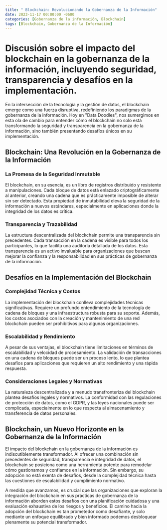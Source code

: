 ```yaml
---
title: " Blockchain: Revolucionando la Gobernanza de la Información"
date: 2023-11-17 00:00:00 -0600
categories: [Gobernanza de la información, Blockchain]
tags: [Blockchain, Gobernanza de la Información]
---
```


# Discusión sobre el impacto del blockchain en la gobernanza de la información, incluyendo seguridad, transparencia y desafíos en la implementación.

En la intersección de la tecnología y la gestión de datos, el blockchain emerge como una fuerza disruptiva, redefiniendo los paradigmas de la gobernanza de la información. Hoy en "Data Doodles", nos sumergimos en esta ola de cambio para entender cómo el blockchain no solo está transformando la seguridad y transparencia en la gobernanza de la información, sino también presentando desafíos únicos en su implementación. 

## Blockchain: Una Revolución en la Gobernanza de la Información
### La Promesa de la Seguridad Inmutable

El blockchain, en su esencia, es un libro de registros distribuido y resistente a manipulaciones. Cada bloque de datos está enlazado criptográficamente al anterior, creando una cadena que es prácticamente imposible de alterar sin ser detectado. Esta propiedad de inmutabilidad eleva la seguridad de la información a nuevos estándares, especialmente en aplicaciones donde la integridad de los datos es crítica.

### Transparencia y Trazabilidad

La estructura descentralizada del blockchain permite una transparencia sin precedentes. Cada transacción en la cadena es visible para todos los participantes, lo que facilita una auditoría detallada de los datos. Esta transparencia es un activo invaluable para organizaciones que buscan mejorar la confianza y la responsabilidad en sus prácticas de gobernanza de la información.

## Desafíos en la Implementación del Blockchain
### Complejidad Técnica y Costos

La implementación del blockchain conlleva complejidades técnicas significativas. Requiere un profundo entendimiento de la tecnología de cadena de bloques y una infraestructura robusta para su soporte. Además, los costos asociados con la creación y mantenimiento de una red blockchain pueden ser prohibitivos para algunas organizaciones.

### Escalabilidad y Rendimiento
A pesar de sus ventajas, el blockchain tiene limitaciones en términos de escalabilidad y velocidad de procesamiento. La validación de transacciones en una cadena de bloques puede ser un proceso lento, lo que plantea desafíos para aplicaciones que requieren un alto rendimiento y una rápida respuesta.

### Consideraciones Legales y Normativas
La naturaleza descentralizada y a menudo transfronteriza del blockchain plantea desafíos legales y normativos. La conformidad con las regulaciones de protección de datos, como el GDPR, y las leyes nacionales puede ser complicada, especialmente en lo que respecta al almacenamiento y transferencia de datos personales.

## Blockchain, un Nuevo Horizonte en la Gobernanza de la Información
El impacto del blockchain en la gobernanza de la información es indiscutiblemente transformador. Al ofrecer una combinación sin precedentes de seguridad, transparencia e integridad de datos, el blockchain se posiciona como una herramienta potente para remodelar cómo gestionamos y confiamos en la información. Sin embargo, su adopción no está exenta de desafíos, desde la complejidad técnica hasta las cuestiones de escalabilidad y cumplimiento normativo.

A medida que avanzamos, es crucial que las organizaciones que exploran la integración del blockchain en sus prácticas de gobernanza de la información aborden estos desafíos con una planificación cuidadosa y una evaluación exhaustiva de los riesgos y beneficios. El camino hacia la adopción del blockchain es tan prometedor como desafiante, y solo mediante un enfoque equilibrado y bien informado podemos desbloquear plenamente su potencial transformador.
